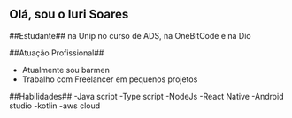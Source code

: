 ## Olá, sou o Iuri Soares 

##Estudante## na Unip no curso de ADS, na OneBitCode e na Dio

##Atuação Profissional##
- Atualmente sou barmen
- Trabalho com Freelancer em pequenos projetos

##Habilidades##
-Java script
-Type script
-NodeJs
-React Native
-Android studio
-kotlin
-aws cloud


